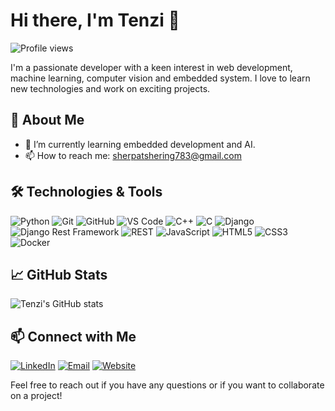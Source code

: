 # Hi there, I'm Tenzi 👋

![Profile views](https://gpvc.arturio.dev/tenzi1)

I'm a passionate developer with a keen interest in web development, machine learning, computer vision and embedded system. I love to learn new technologies and work on exciting projects.

## 🚀 About Me

- 🌱 I’m currently learning embedded development and AI.
- 📫 How to reach me: sherpatshering783@gmail.com

## 🛠️ Technologies & Tools

![Python](https://img.shields.io/badge/-Python-333333?style=flat&logo=python)
![Git](https://img.shields.io/badge/-Git-333333?style=flat&logo=git)
![GitHub](https://img.shields.io/badge/-GitHub-333333?style=flat&logo=github)
![VS Code](https://img.shields.io/badge/-VS%20Code-333333?style=flat&logo=visual-studio-code)
![C++](https://img.shields.io/badge/-C++-333333?style=flat&logo=c%2B%2B)
![C](https://img.shields.io/badge/-C-333333?style=flat&logo=c)
![Django](https://img.shields.io/badge/-Django-333333?style=flat&logo=django)
![Django Rest Framework](https://img.shields.io/badge/-Django%20Rest%20Framework-333333?style=flat&logo=django)
![REST](https://img.shields.io/badge/-REST-333333?style=flat&logo=rest)
![JavaScript](https://img.shields.io/badge/-JavaScript-333333?style=flat&logo=javascript)
![HTML5](https://img.shields.io/badge/-HTML5-333333?style=flat&logo=html5)
![CSS3](https://img.shields.io/badge/-CSS3-333333?style=flat&logo=css3)
![Docker](https://img.shields.io/badge/-Docker-333333?style=flat&logo=docker)

## 📈 GitHub Stats

![Tenzi's GitHub stats](https://github-readme-stats.vercel.app/api?username=tenzi1&show_icons=true&theme=indigo)

## 📫 Connect with Me

[![LinkedIn](https://img.shields.io/badge/-LinkedIn-333333?style=flat&logo=linkedin)](https://www.linkedin.com/in/tshering-sherpa-b660ab193/)
[![Email](https://img.shields.io/badge/-Email-333333?style=flat&logo=gmail)](mailto:sherpatshering783@gmail.com)
[![Website](https://img.shields.io/badge/-Website-333333?style=flat&logo=google-chrome)](https://www.yourpersonalsite.com)

Feel free to reach out if you have any questions or if you want to collaborate on a project!
